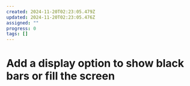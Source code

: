 ```yaml
---
created: 2024-11-20T02:23:05.479Z
updated: 2024-11-20T02:23:05.476Z
assigned: ""
progress: 0
tags: []
---
```


# Add a display option to show black bars or fill the screen
